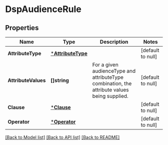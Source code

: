 # DspAudienceRule

## Properties
Name | Type | Description | Notes
------------ | ------------- | ------------- | -------------
**AttributeType** | [***AttributeType**](AttributeType.md) |  | [default to null]
**AttributeValues** | **[]string** | For a given audienceType and attributeType combination, the attribute values being supplied. | [default to null]
**Clause** | [***Clause**](Clause.md) |  | [default to null]
**Operator** | [***Operator**](Operator.md) |  | [default to null]

[[Back to Model list]](../README.md#documentation-for-models) [[Back to API list]](../README.md#documentation-for-api-endpoints) [[Back to README]](../README.md)

